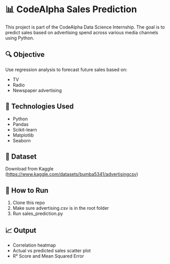 # 📊 CodeAlpha Sales Prediction

This project is part of the CodeAlpha Data Science Internship. The goal is to predict sales based on advertising spend across various media channels using Python.

## 🔍 Objective
Use regression analysis to forecast future sales based on:
- TV
- Radio
- Newspaper advertising

## 🧰 Technologies Used
- Python
- Pandas
- Scikit-learn
- Matplotlib
- Seaborn

## 📁 Dataset
Download from Kaggle (https://www.kaggle.com/datasets/bumba5341/advertisingcsv)

## 🚀 How to Run
1. Clone this repo
2. Make sure advertising.csv is in the root folder
3. Run sales_prediction.py

## 📈 Output
- Correlation heatmap
- Actual vs predicted sales scatter plot
- R² Score and Mean Squared Error